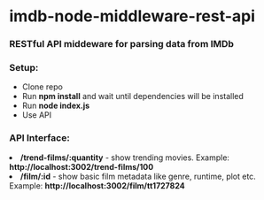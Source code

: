 # imdb-node-middleware-rest-api
<h3>RESTful API middeware for parsing data from IMDb</h3>

<h3>Setup:</h3>
<ul>
  <li>Clone repo</li>
  <li>Run <b>npm install</b> and wait until dependencies will be installed</li>
  <li>Run <b>node index.js</b></li>
  <li>Use API</li>
</ul>

<h3>API Interface:</h3>
  <li><b>/trend-films/:quantity</b> - show trending movies. Example: <b>http://localhost:3002/trend-films/100</b></li>
  <li><b>/film/:id</b> - show basic film metadata like genre, runtime, plot etc. Example: <b>http://localhost:3002/film/tt1727824</b></li>
</ul>
